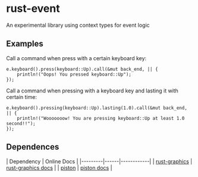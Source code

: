 rust-event
==========

An experimental library using context types for event logic

Examples
--------

Call a command when press with a certain keyboard key:
```
e.keyboard().press(keyboard::Up).call(&mut back_end, || {
    println!("Oops! You pressed keyboard::Up");
});
```

Call a command when pressing with a keyboard key and lasting it with certain time:
```
e.keyboard().pressing(keyboard::Up).lasting(1.0).call(&mut back_end, || {
    println!("Wooooooow! You are pressing keyboard::Up at least 1.0 second!!");
});
```

Dependences
-----------
| Dependency | Online Docs |
|---------|------|------------|
| [rust-graphics](https://github.com/PistonDevelopers/rust-graphics) | [rust-graphics docs](http://pistondevelopers.github.io/docs/rust-graphics/graphics/) |
| [piston](https://github.com/PistonDevelopers/piston) | [piston docs](http://pistondevelopers.github.io/docs/piston/piston/) |

